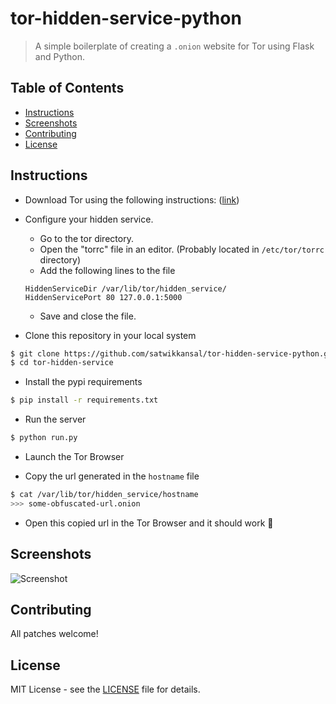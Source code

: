 # tor-hidden-service-python

> A simple boilerplate of creating a `.onion` website for Tor using Flask and Python.

## Table of Contents

- [Instructions](#instructions)
- [Screenshots](#screenshots)
- [Contributing](#contributing)
- [License](#license)

## Instructions

- Download Tor using the following instructions: ([link](https://2019.www.torproject.org/docs/debian.html.en))

- Configure your hidden service.
    + Go to the tor directory.
    + Open the "torrc" file in an editor. (Probably located in `/etc/tor/torrc` directory)
    + Add the following lines to the file
    ```
    HiddenServiceDir /var/lib/tor/hidden_service/
    HiddenServicePort 80 127.0.0.1:5000
    ```
    + Save and close the file.

- Clone this repository in your local system
```sh
$ git clone https://github.com/satwikkansal/tor-hidden-service-python.git
$ cd tor-hidden-service
```

- Install the pypi requirements
```sh
$ pip install -r requirements.txt
```

- Run the server
```sh
$ python run.py
```

- Launch the Tor Browser

- Copy the url generated in the `hostname` file
```sh
$ cat /var/lib/tor/hidden_service/hostname
>>> some-obfuscated-url.onion
```

- Open this copied url in the Tor Browser and it should work :tada:


## Screenshots

![Screenshot](https://github.com/satwikkansal/tor-hidden-service-python/blob/master/screenshots/front.png)


## Contributing

All patches welcome!


## License

MIT License - see the [LICENSE](https://github.com/satwikkansal/tor-hidden-service-python/blob/master/LICENSE) file for details.
